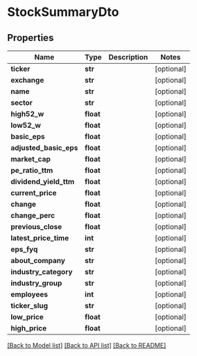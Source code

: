 # StockSummaryDto

## Properties
Name | Type | Description | Notes
------------ | ------------- | ------------- | -------------
**ticker** | **str** |  | [optional] 
**exchange** | **str** |  | [optional] 
**name** | **str** |  | [optional] 
**sector** | **str** |  | [optional] 
**high52_w** | **float** |  | [optional] 
**low52_w** | **float** |  | [optional] 
**basic_eps** | **float** |  | [optional] 
**adjusted_basic_eps** | **float** |  | [optional] 
**market_cap** | **float** |  | [optional] 
**pe_ratio_ttm** | **float** |  | [optional] 
**dividend_yield_ttm** | **float** |  | [optional] 
**current_price** | **float** |  | [optional] 
**change** | **float** |  | [optional] 
**change_perc** | **float** |  | [optional] 
**previous_close** | **float** |  | [optional] 
**latest_price_time** | **int** |  | [optional] 
**eps_fyq** | **str** |  | [optional] 
**about_company** | **str** |  | [optional] 
**industry_category** | **str** |  | [optional] 
**industry_group** | **str** |  | [optional] 
**employees** | **int** |  | [optional] 
**ticker_slug** | **str** |  | [optional] 
**low_price** | **float** |  | [optional] 
**high_price** | **float** |  | [optional] 

[[Back to Model list]](../README.md#documentation-for-models) [[Back to API list]](../README.md#documentation-for-api-endpoints) [[Back to README]](../README.md)

